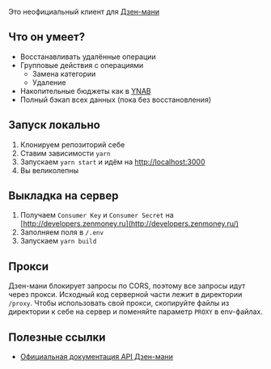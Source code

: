 Это неофициальный клиент для [Дзен-мани](http://zenmoney.ru/)

## Что он умеет?

- Восстанавливать удалённые операции
- Групповые действия с операциями
  - Замена категории
  - Удаление
- Накопительные бюджеты как в [YNAB](https://www.youneedabudget.com/)
- Полный бэкап всех данных (пока без восстановления)

## Запуск локально

1. Клонируем репозиторий себе
2. Ставим зависимости `yarn`
3. Запускаем `yarn start` и идём на [http://localhost:3000](http://localhost:3000/)
4. Вы великолепны

## Выкладка на сервер

1. Получаем `Consumer Key` и `Consumer Secret` на [http://developers.zenmoney.ru](http://developers.zenmoney.ru/)
2. Заполняем поля в `/.env`
3. Запускаем `yarn build`

## Прокси

Дзен-мани блокирует запросы по CORS, поэтому все запросы идут через прокси. Исходный код серверной части лежит в директории `/proxy`. Чтобы использовать свой прокси, скопируйте файлы из директории к себе на сервер и поменяйте параметр `PROXY` в env-файлах.

## Полезные ссылки

- [Официальная документация API Дзен-мани](https://github.com/zenmoney/ZenPlugins/wiki/ZenMoney-API)
